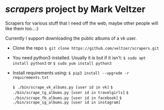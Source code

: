 # *scrapers* project by Mark Veltzer


Scrapers for various stuff that I need off the web, maybe other people will like them too...:)

Currently I support downloading the public albums of a vk user.


* Clone the repo
  `$ git clone https://github.com/veltzer/scrapers.git`
* You need python3 installed. Usually it is but if it isn't:
  `$ sudo apt install python3`
  or
  `$ sudo yum install python3`
* Install requirements using:
  `$ pip3 install --upgrade -r requirements.txt`


  `$ ./bin/scrape_vk_albums.py [user id in vk]`
  `$ ./bin/scrape_tg_albums.py [user id in travelgirls]`
  `$ ./bin/scrape_fb_albums.py [user id in facebook]`
  `$ ./bin/scrape_ig_albums.py [user id in instagram]`
